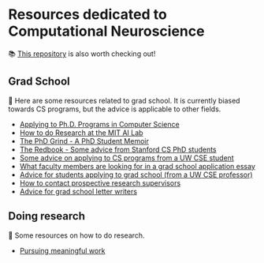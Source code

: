 # Resources dedicated to Computational Neuroscience
📚 [This repository](https://github.com/satpreetsingh/awesome-compneuro) is also worth checking out!

## Grad School
🏫 Here are some resources related to grad school. It is currently biased towards CS programs, but the advice is applicable to other fields. 

- [Applying to Ph.D. Programs in Computer Science](https://www.cs.cmu.edu/~harchol/gradschooltalk.pdf)
- [How to do Research at the MIT AI Lab](https://nn.cs.utexas.edu/advice/mit.ai-research.pdf)
- [The PhD Grind - A PhD Student Memoir](https://github.com/nguyen-td/resources-compneuro/blob/main/res/phd_grind.pdf)
- [The Redbook - Some advice from Stanford CS PhD students](https://github.com/nguyen-td/resources-compneuro/blob/main/res/theredbook.pdf)
- [Some advice on applying to CS programs from a UW CSE student](https://people.eecs.berkeley.edu/~justine/advice.pdf)
- [What faculty members are looking for in a grad school application essay](https://www.eecs.mit.edu/academics/graduate-programs/admission-process/what-faculty-members-are-looking-for-in-a-grad-school-application-essay/)
- [Advice for students applying to grad school (from a UW CSE professor)](https://homes.cs.washington.edu/~mernst/advice/apply-grad-school.html)
- [How to contact prospective research supervisors](https://uvasrg.github.io/prospective/)
- [Advice for grad school letter writers](https://cs.brown.edu/~sk/Memos/Grad-School-Recos/)

## Doing research
🔬 Some resources on how to do research.

- [Pursuing meaningful work](https://github.com/nguyen-td/resources-compneuro/blob/main/res/Pursuing%20Meaningful%20Work.pdf) 




